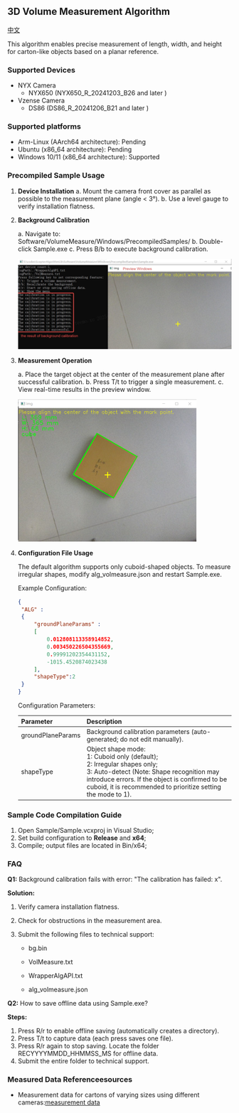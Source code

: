 ## 3D Volume Measurement Algorithm

[中文](README.zh-CN.md)

This algorithm enables precise measurement of length, width, and height for carton-like objects based on a planar reference.

### Supported Devices

- NYX Camera
  - NYX650 (NYX650_R_20241203_B26  and later )
- Vzense Camera
  - DS86 (DS86_R_20241206_B21 and later )
### Supported platforms
- Arm-Linux (AArch64 architecture): Pending
- Ubuntu (x86_64 architecture): Pending
- Windows 10/11 (x86_64 architecture): Supported


### Precompiled Sample Usage

1. **Device Installation**
   a. Mount the camera front cover as parallel as possible to the measurement plane (angle < 3°).
   b. Use a level gauge to verify installation flatness.

2. **Background Calibration**

   a. Navigate to: Software/VolumeMeasure/Windows/PrecompiledSamples/
   b. Double-click Sample.exe
   c. Press B/b to execute background calibration.

   <img src="assets/calibration.png" style="zoom:50%;" />

3. **Measurement Operation**

   a. Place the target object at the center of the measurement plane after successful calibration.
   b. Press T/t to trigger a single measurement.
   c. View real-time results in the preview window.

   <img src="assets/sample.png" style="zoom:50%;" />

4. **Configuration File Usage**

   The default algorithm supports only cuboid-shaped objects. To measure irregular shapes, modify alg_volmeasure.json and restart Sample.exe.

   Example Configuration:

   ```json
   {
   	"ALG" : 
   	{
   		"groundPlaneParams" : 
   		[
   			0.012808113358914852,
   			0.003450226504355669,
   			0.99991202354431152,
   			-1015.4520874023438
   		],
   		"shapeType":2
   	}
   }
   ```

   Configuration Parameters:

   | Parameter         | Description                                                  |
   | ----------------- | ------------------------------------------------------------ |
   | groundPlaneParams | Background calibration parameters (auto-generated; do not edit manually). |
   | shapeType         | Object shape mode:<br />1: Cuboid only (default);<br/>2: Irregular shapes only;<br/>3: Auto-detect (Note: Shape recognition may introduce errors. If the object is confirmed to be cuboid, it is recommended to prioritize setting the mode to 1). |

### Sample Code Compilation Guide

1. Open Sample/Sample.vcxproj in Visual Studio;
2. Set build configuration to **Release** and **x64**;
3. Compile; output files are located in Bin/x64;

### FAQ

**Q1:** Background calibration fails with error: "The calibration has failed: x".

**Solution:**

1. Verify camera installation flatness.

2. Check for obstructions in the measurement area.

3. Submit the following files to technical support:

   - bg.bin

   - VolMeasure.txt

   - WrapperAlgAPI.txt

   - alg_volmeasure.json

**Q2:** How to save offline data using Sample.exe?

**Steps:**

1. Press R/r to enable offline saving (automatically creates a directory).
2. Press T/t to capture data (each press saves one file).
3. Press R/r again to stop saving. Locate the folder RECYYYYMMDD_HHMMSS_MS  for offline data.
3. Submit the entire folder to technical support.

### Measured Data Referenceesources

- Measurement data for cartons of varying sizes using different cameras:[measurement data](Measurement_data.md)
